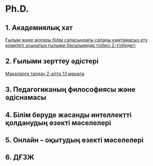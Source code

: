 # Ph.D.
## 1. Академиялық хат
[Ғылым және жоғары білім саласындағы сапаны қамтамасыз ету комитеті ұсынатын ғылыми басылымдар тізбесі 2-тізбедегі](Ғылым%20және%20жоғары%20білім%20саласындағы%20сапаны%20қамтамасыз%20ету%20комитеті%20%20%20ұсынатын%20ғылыми%20басылымдар%20тізбесі.svg)

## 2. Ғылыми зерттеу әдістері
[Мақаларға талдау 2-апта 13 мақала](Мақалаларға%20талдау2-апта(12%20мақала).svg).
## 3. Педагогиканың философиясы және әдіснамасы

## 4. Білім беруде жасанды интеллектті қолданудың өзекті мәселелері

## 5. Онлайн – оқытудың өзекті мәселелері

## 6. ДҒЗЖ
